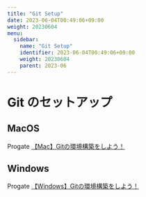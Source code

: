 ```yaml
---
title: "Git Setup"
date: 2023-06-04T00:49:06+09:00
weight: 20230604
menu:
  sidebar:
    name: "Git Setup"
    identifier: 2023-06-04T00:49:06+09:00
    weight: 20230604
    parent: 2023-06
---
```


# Git のセットアップ

## MacOS
Progate [【Mac】Gitの環境構築をしよう！](https://prog-8.com/docs/git-env)

## Windows
Progate [【Windows】Gitの環境構築をしよう！](https://prog-8.com/docs/git-env-win)

